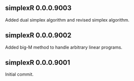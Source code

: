 ## simplexR 0.0.0.9003

Added dual simplex algorithm and revised simplex algorithm.

## simplexR 0.0.0.9002

Added big-M method to handle arbitrary linear programs.

## simplexR 0.0.0.9001

Initial commit.

